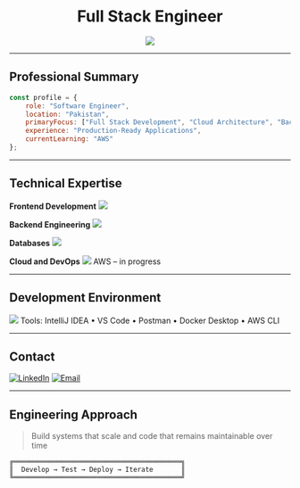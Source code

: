 <div align="center">

# Full Stack Engineer

<img src="https://readme-typing-svg.herokuapp.com?font=Fira+Code&weight=600&size=20&duration=3000&pause=1000&color=00D4FF&center=true&vCenter=true&multiline=true&width=500&height=80&lines=Working+on+Production+Systems;Learning+AWS;Building+for+Scale" />

</div>

---

## Professional Summary

```javascript
const profile = {
    role: "Software Engineer",
    location: "Pakistan",
    primaryFocus: ["Full Stack Development", "Cloud Architecture", "Backend Systems"],
    experience: "Production-Ready Applications",
    currentLearning: "AWS"
};
````

---

## Technical Expertise

**Frontend Development** <img src="https://skillicons.dev/icons?i=html,css,javascript,typescript,react,nextjs,redux,tailwind" />

**Backend Engineering** <img src="https://skillicons.dev/icons?i=nodejs,express,java,spring,graphql" />

**Databases** <img src="https://skillicons.dev/icons?i=mongodb,postgresql,mysql" />

**Cloud and DevOps** <img src="https://skillicons.dev/icons?i=docker,kubernetes,git" />
AWS – in progress

---

## Development Environment

<img src="https://skillicons.dev/icons?i=vscode,vim,postman,figma,notion" />  
Tools: IntelliJ IDEA • VS Code • Postman • Docker Desktop • AWS CLI

---

## Contact

[![LinkedIn](https://img.shields.io/badge/LinkedIn-0077B5?style=flat\&logo=linkedin\&logoColor=white)](https://www.linkedin.com/in/malik-saad-hayat-276370277/)
[![Email](https://img.shields.io/badge/Email-D14836?style=flat\&logo=gmail\&logoColor=white)](mailto:saadhayat799@gmail.com)

---

## Engineering Approach

> Build systems that scale and code that remains maintainable over time

```
╔══════════════════════════════════════════╗
║  Develop → Test → Deploy → Iterate       ║
╚══════════════════════════════════════════╝
```

